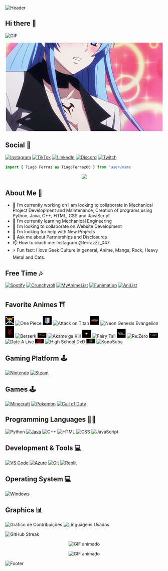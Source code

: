 ![Header](https://capsule-render.vercel.app/api?type=waving&height=130&color=0:6A5ACD,50:483D8B,100:4682B4&section=header)
## Hi there 👋

![GIF](https://github.com/tiagoferraz66/tiagoferraz66/raw/main/d00c59f597bd3898388095de1229be53%20(1).gif)
<p align="center">
  <img src="https://raw.githubusercontent.com/tiagoferraz66/tiagoferraz66/main/31279c3e564465d58f88947b476cec41.gif" alt="GIF animado">
</p>

## Social 👨
[![Instagram](https://img.shields.io/badge/Instagram-E4405F?style=for-the-badge&logo=instagram&logoColor=white)](https://www.instagram.com/ferrazzz_047/)
[![TikTok](https://img.shields.io/badge/TikTok-000000?style=for-the-badge&logo=tiktok&logoColor=white)](https://www.tiktok.com/@trashsoul666)
[![LinkedIn](https://img.shields.io/badge/LinkedIn-0077B5?style=for-the-badge&logo=linkedin&logoColor=white)](https://br.linkedin.com/in/tiago-ferraz-884603307)
[![Discord](https://img.shields.io/badge/Discord-7289DA?style=for-the-badge&logo=discord&logoColor=white)](https://discord.com/users/gandalf689)
[![Twitch](https://img.shields.io/badge/Twitch-9146FF?style=for-the-badge&logo=twitch&logoColor=white)](https://www.twitch.tv/gandalf6698)


```js
import { Tiago Ferraz as TiagoFerraz66 } from 'user/name'
```

<p align="center">
  <img src="https://readme-typing-svg.herokuapp.com?font=Fira+Code&weight=600&size=30&pause=1000&color=F7F7F7&center=true&vCenter=true&width=500&height=50&lines=Welcome!!💜🔮">
</p>

## About Me 📝
- 🔭 I’m currently working on I am looking to collaborate in Mechanical Project Development and Maintenance,
Creation of programs using Python, Java, C++, HTML, CSS and JavaScript
- 🌱 I’m currently learning Mechanical Engineering
- 👯 I’m looking to collaborate on Website Development
- 🤔 I’m looking for help with New Projects
- 💬 Ask me about Partnerships and Disclosures
- 📫 How to reach me: Instagram @ferrazzz_047
- ⚡ Fun fact: I love Geek Culture in general, Anime, Manga, Rock, Heavy Metal and Cats.

## Free Time 🎶
[![Spotify](https://img.shields.io/badge/Spotify-1DB954?style=for-the-badge&logo=spotify&logoColor=white)](https://open.spotify.com/user/seu_usuario)
[![Crunchyroll](https://img.shields.io/badge/Crunchyroll-F47521?style=for-the-badge&logo=Crunchyroll&logoColor=white)](https://www.crunchyroll.com/)
[![MyAnimeList](https://img.shields.io/badge/MyAnimeList-2E51A2?style=for-the-badge&logo=myanimelist&logoColor=white)](https://myanimelist.net/profile/Ferraz66)
[![Funimation](https://img.shields.io/badge/Funimation-440088?style=for-the-badge&logo=funimation&logoColor=white)](https://www.funimation.com/)
[![AniList](https://img.shields.io/badge/AniList-02A9FF?style=for-the-badge&logo=anilist&logoColor=white)](https://anilist.co/user/Ferraz66)

## Favorite Animes ⛩️
<img src="5c93497c0a8bebf0214fe4389f53658b%20(1).jpg" width="28" alt="Jolly Roger" /> ![One Piece](https://img.shields.io/badge/One_Piece-0077BE?style=for-the-badge)
<img src="dd75aacad8ac7fbb2eb90a14ead2ed32.png" width="28" alt="Attack on Titan Logo" /> ![Attack on Titan](https://img.shields.io/badge/Attack_on_Titan-BF1E2E?style=for-the-badge)
<img src="2e54cab094685cb9b5bc1e0525ba4dde.png" width="28" alt="Evangelion Logo" /> ![Neon Genesis Evangelion](https://img.shields.io/badge/Neon_Genesis_Evangelion-5C5C5C?style=for-the-badge)
<img src="f5dbc10151533f2c489a93a5ae813c3a.png" width="28" alt="Berserk Logo" /> ![Berserk](https://img.shields.io/badge/Berserk-8B0000?style=for-the-badge)
<img src="98e71e735769f13cfdf514e7cec2bb29.png" width="28" alt="Akame ga Kill Logo" /> ![Akame ga Kill](https://img.shields.io/badge/Akame_ga_Kill-DC143C?style=for-the-badge)
<img src="ad71371ba13d30ff52e0a57fbab90c34.png" width="28" alt="Fairy Tail Logo" /> ![Fairy Tail](https://img.shields.io/badge/Fairy_Tail-FF4500?style=for-the-badge)
<img src="8a0c269e98b68d0395dfc74c6dbd7c1a.png" width="28" alt="Re:Zero Logo" /> ![Re:Zero](https://img.shields.io/badge/Re:Zero-6A5ACD?style=for-the-badge)
<img src="d142c1b68dd6c28ff9619167423917ff.png" width="28" alt="Date A Live Logo" /> ![Date A Live](https://img.shields.io/badge/Date_A_Live-800080?style=for-the-badge)
<img src="782ebc48cd68842c56afb451d72ad8f6.png" width="28" alt="High School DxD Logo" /> ![High School DxD](https://img.shields.io/badge/High_School_DxD-C70039?style=for-the-badge)
<img src="kono-subarashii-sekai-ni-shukufuku-wo-logo-simple-background-wallpaper-preview.png" width="28" alt="KonoSuba Logo" /> ![KonoSuba](https://img.shields.io/badge/KonoSuba-FF69B4?style=for-the-badge)

## Gaming Platform 🕹️
[![Nintendo](https://img.shields.io/badge/Nintendo-E60012?style=for-the-badge&logo=nintendo&logoColor=white)](https://www.nintendo.com/)
[![Steam](https://img.shields.io/badge/Steam-000000?style=for-the-badge&logo=steam&logoColor=white)](https://store.steampowered.com/)

## Games 🕹️
[![Minecraft](https://img.shields.io/badge/Minecraft-62B54B?style=for-the-badge&logo=minecraft&logoColor=white)]()
[![Pokemon](https://img.shields.io/badge/Pokemon-FFCB05?style=for-the-badge&logo=pokemon&logoColor=black)]()
[![Call of Duty](https://img.shields.io/badge/Call_of_Duty-000000?style=for-the-badge&logo=call-of-duty&logoColor=white)]()

## Programming Languages 👨‍💻  
![Python](https://img.shields.io/badge/Python-3776AB?style=for-the-badge&logo=python&logoColor=white)
[![Java](https://img.shields.io/badge/Java-ED8B00?style=for-the-badge&logo=openjdk&logoColor=white)](https://www.java.com/)
![C++](https://img.shields.io/badge/-C++-00599C?style=for-the-badge&logo=c%2B%2B&logoColor=white)
![HTML](https://img.shields.io/badge/HTML-239120?style=for-the-badge&logo=html5&logoColor=white)
![CSS](https://img.shields.io/badge/CSS-239120?&style=for-the-badge&logo=css3&logoColor=white)
![JavaScript](https://img.shields.io/badge/JavaScript-F7DF1E?style=for-the-badge&logo=javascript&logoColor=white)

## Development & Tools 💻
[![VS Code](https://img.shields.io/badge/VS%20Code-0078D4?style=for-the-badge&logo=visual%20studio%20code&logoColor=white)](https://code.visualstudio.com/)
[![Azure](https://img.shields.io/badge/Azure-0078D4?style=for-the-badge&logo=microsoft-azure&logoColor=white)](https://azure.microsoft.com/)
[![Git](https://img.shields.io/badge/Git-F05032?style=for-the-badge&logo=git&logoColor=white)](https://git-scm.com/)
[![Replit](https://img.shields.io/badge/Replit-667881?style=for-the-badge&logo=replit&logoColor=white)](https://replit.com/)

## Operating System 💻
[![Windows](https://img.shields.io/badge/Windows-0078D6?style=for-the-badge&logo=windows&logoColor=white)]()

## Graphics 📊
![Gráfico de Contribuições](https://github-readme-stats.vercel.app/api?username=tiagoferraz66&show_icons=true&hide_title=true&theme=tokyonight&count_private=true)
![Linguagens Usadas](https://github-readme-languages.vercel.app/api/top-langs/?username=tiagoferraz66&layout=compact&theme=tokyonight&count_private=true)
<!-- GitHub Streak (Contribuições em sequência) -->
![GitHub Streak](https://github-readme-streak-stats.herokuapp.com/?user=tiagoferraz66&theme=tokyonight)

<p align="center">
  <img src="https://raw.githubusercontent.com/tiagoferraz66/tiagoferraz66/main/0fa82b9aa30dcd629dd451242a4f3d7b.gif" alt="GIF animado">
</p>

<p align="center">
  <img src="https://raw.githubusercontent.com/tiagoferraz66/tiagoferraz66/main/fdaa894e30f98faa56a8f5a639bc3396.gif" alt="GIF animado">
</p>

![Footer](https://capsule-render.vercel.app/api?type=waving&height=130&color=0:6A5ACD,50:483D8B,100:4682B4&section=footer)
